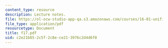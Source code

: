 ```yaml
---
content_type: resource
description: Lecture notes.
file: https://ol-ocw-studio-app-qa.s3.amazonaws.com/courses/16-01-unified-engineering-i-ii-iii-iv-fall-2005-spring-2006/c2e21b852c5f2c8ece213976c2d4d6f8_f17.pdf
file_type: application/pdf
resourcetype: Document
title: f17.pdf
uid: c2e21b85-2c5f-2c8e-ce21-3976c2d4d6f8
---
```

